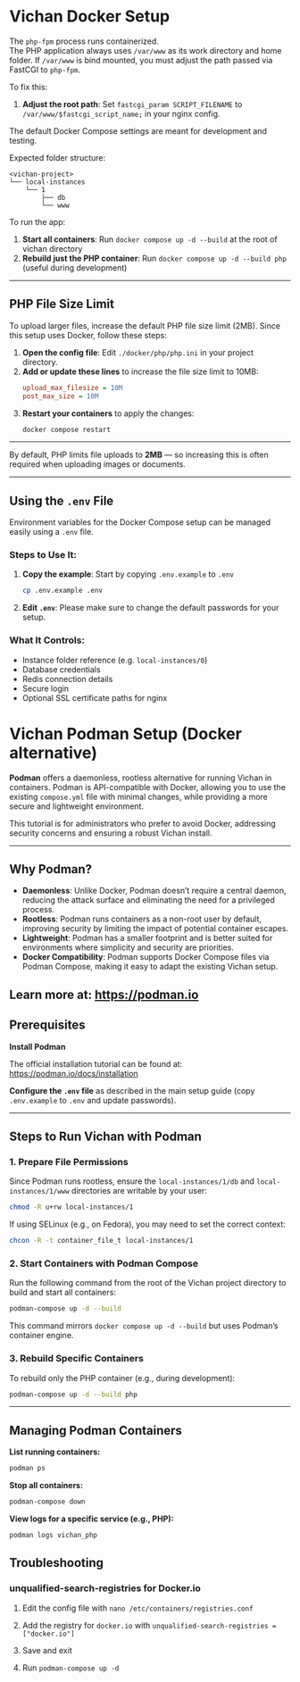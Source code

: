 # Vichan Docker Setup

The `php-fpm` process runs containerized.  
The PHP application always uses `/var/www` as its work directory and home folder. If `/var/www` is bind mounted, you must adjust the path passed via FastCGI to `php-fpm`.

To fix this:
1. **Adjust the root path**: Set `fastcgi_param SCRIPT_FILENAME` to `/var/www/$fastcgi_script_name;` in your nginx config.

The default Docker Compose settings are meant for development and testing.

Expected folder structure:
```
<vichan-project>
└── local-instances
    └── 1
        ├── db
        └── www
```

To run the app:
1. **Start all containers**: Run `docker compose up -d --build` at the root of vichan directory
2. **Rebuild just the PHP container**: Run `docker compose up -d --build php` (useful during development)

---

## PHP File Size Limit

To upload larger files, increase the default PHP file size limit (2MB). Since this setup uses Docker, follow these steps:

1. **Open the config file**: Edit `./docker/php/php.ini` in your project directory.
2. **Add or update these lines** to increase the file size limit to 10MB:
   ```ini
   upload_max_filesize = 10M
   post_max_size = 10M
   ```
3. **Restart your containers** to apply the changes:
   ```bash
   docker compose restart
   ```

---

By default, PHP limits file uploads to **2MB** — so increasing this is often required when uploading images or documents.

---

## Using the `.env` File

Environment variables for the Docker Compose setup can be managed easily using a `.env` file.

### Steps to Use It:
1. **Copy the example**: Start by copying `.env.example` to `.env`
   ```bash
   cp .env.example .env
   ```
2. **Edit `.env`**: Please make sure to change the default passwords for your setup.

### What It Controls:
- Instance folder reference (e.g. `local-instances/0`)
- Database credentials
- Redis connection details
- Secure login
- Optional SSL certificate paths for nginx


# Vichan Podman Setup (Docker alternative)

**Podman** offers a daemonless, rootless alternative for running Vichan in containers. Podman is API-compatible with Docker, allowing you to use the existing `compose.yml` file with minimal changes, while providing a more secure and lightweight environment.

This tutorial is for administrators who prefer to avoid Docker, addressing security concerns and ensuring a robust Vichan install.

---

## Why Podman?

- **Daemonless**: Unlike Docker, Podman doesn’t require a central daemon, reducing the attack surface and eliminating the need for a privileged process.
- **Rootless**: Podman runs containers as a non-root user by default, improving security by limiting the impact of potential container escapes.
- **Lightweight**: Podman has a smaller footprint and is better suited for environments where simplicity and security are priorities.
- **Docker Compatibility**: Podman supports Docker Compose files via Podman Compose, making it easy to adapt the existing Vichan setup.

Learn more at: https://podman.io
---

## Prerequisites

**Install Podman**

The official installation tutorial can be found at: https://podman.io/docs/installation

**Configure the `.env` file** as described in the main setup guide (copy `.env.example` to `.env` and update passwords).

---

## Steps to Run Vichan with Podman

### 1. Prepare File Permissions

Since Podman runs rootless, ensure the `local-instances/1/db` and `local-instances/1/www` directories are writable by your user:

```bash
chmod -R u+rw local-instances/1
```

If using SELinux (e.g., on Fedora), you may need to set the correct context:

```bash
chcon -R -t container_file_t local-instances/1
```

### 2. Start Containers with Podman Compose

Run the following command from the root of the Vichan project directory to build and start all containers:

```bash
podman-compose up -d --build
```

This command mirrors `docker compose up -d --build` but uses Podman’s container engine.

### 3. Rebuild Specific Containers

To rebuild only the PHP container (e.g., during development):

```bash
podman-compose up -d --build php
```

---

## Managing Podman Containers

**List running containers:**

```bash
podman ps
```

**Stop all containers:**

```bash
podman-compose down
```

**View logs for a specific service (e.g., PHP):**

```bash
podman logs vichan_php
```

## Troubleshooting

### unqualified-search-registries for Docker.io

1. Edit the config file with `nano /etc/containers/registries.conf`

2. Add the registry for `docker.io` with `unqualified-search-registries = ["docker.io"]`

3. Save and exit

4. Run `podman-compose up -d`